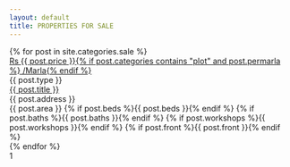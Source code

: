 ```yaml
---
layout: default
title: PROPERTIES FOR SALE
---
```


<div class="page_content_wrap">
   <div class="content_wrap">
      <div class="content">
         <div class="sc_property sc_property_style_property-1">
            <div id = "listings_column" class="columns_wrap">
            {% for post in site.categories.sale %}
               <div class="column-1_3 column_padding_bottom">
                  <div class="sc_property_item">
                     <div class="sc_property_image">
                        <a href="{{ site.baseurl }}{{ post.url }}">
                           <div class="property_price_box">
                              <span class="property_price_box_sign">Rs </span><span class="property_price_box_price">{{ post.price }}</span>{% if post.categories contains "plot" and post.permarla %}<span class="property_price_box_per"> /Marla</span>{% endif %}
                           </div>
                           <img alt="" src="{{ site.baseurl }}/images/image-7-1-770x460.jpg">
                        </a>
                     </div>
                     <div class="sc_property_info">
                        <div class="sc_property_description">{{ post.type }}</div>
                        <div>
                           <div class="sc_property_icon">
                              <span class="icon-location"></span>
                           </div>
                           <div class="sc_property_title">
                              <div class="sc_property_title_address_1">
                                 <a href="{{ site.baseurl }}{{ post.url }}">{{ post.title }}</a> 
                              </div>
                              <div class="sc_property_title_address_2">{{ post.address }}</div>
                           </div>
                           <div class="cL"></div>
                        </div>
                     </div>
                     <div class="sc_property_info_list">
                        <span class="icon-building113">{{ post.area }}</span>
                        {% if post.beds %}<span class="icon-bed">{{ post.beds }}</span>{% endif %}
                        {% if post.baths %}<span class="icon-bath">{{ post.baths }}</span>{% endif %}
                        {% if post.workshops %}<span class="icon-warehouse">{{ post.workshops }}</span>{% endif %}
                        {% if post.front %}<span class="icon-floor_plan">{{ post.front }}</span>{% endif %}
                     </div>
                  </div>
               </div>
               {% endfor %}
            </div>
         </div>
         <nav id="pagination" class="pagination_wrap pagination_pages">
            <span class="pager_current active">1</span>
            <!--
            <a href="#" class="">2</a>
            -->
            <a href="#" class="pager_next"></a>
            <a href="#" class="pager_last"></a>
         </nav>
      </div>
   </div>
</div>